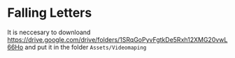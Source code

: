 # Falling Letters

It is neccesary to downloand https://drive.google.com/drive/folders/1SRqGoPyvFgtkDe5Rxh12XMG20vwL66Ho
and put it in the folder `Assets/Videomaping`